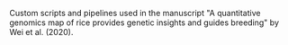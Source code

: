Custom scripts and pipelines used in the manuscript "A quantitative genomics map of rice provides genetic insights and guides breeding" by Wei et al. (2020).
